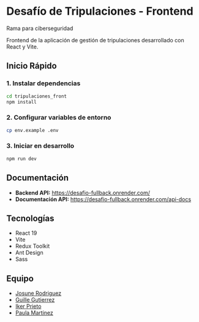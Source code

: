 # Desafío de Tripulaciones - Frontend

Rama para ciberseguridad

Frontend de la aplicación de gestión de tripulaciones desarrollado con React y Vite.

## Inicio Rápido

### 1. Instalar dependencias

```bash
cd tripulaciones_front
npm install
```

### 2. Configurar variables de entorno

```bash
cp env.example .env
```

### 3. Iniciar en desarrollo

```bash
npm run dev
```

## Documentación

- **Backend API:** https://desafio-fullback.onrender.com/
- **Documentación API:** https://desafio-fullback.onrender.com/api-docs

## Tecnologías

- React 19
- Vite
- Redux Toolkit
- Ant Design
- Sass

## Equipo

- [Josune Rodriguez](https://github.com/JosuneRG)
- [Guille Gutierrez](https://github.com/GuilleG02)
- [Iker Prieto](https://github.com/IkerPrieto)
- [Paula Martinez](https://github.com/PaulaVegas)
